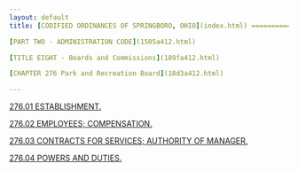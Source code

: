 ```yaml
---
layout: default 
title: [CODIFIED ORDINANCES OF SPRINGBORO, OHIO](index.html) =====================================================

[PART TWO - ADMINISTRATION CODE](1505a412.html)

[TITLE EIGHT - Boards and Commissions](189fa412.html)

[CHAPTER 276 Park and Recreation Board](18d3a412.html)

---
```


[276.01 ESTABLISHMENT.](18e4a412.html)

[276.02 EMPLOYEES; COMPENSATION.](18e8a412.html)

[276.03 CONTRACTS FOR SERVICES; AUTHORITY OF MANAGER.](18eba412.html)

[276.04 POWERS AND DUTIES.](18f5a412.html)
